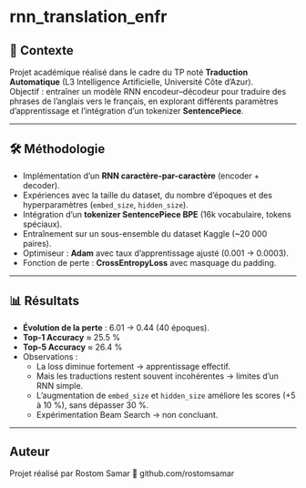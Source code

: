 # rnn_translation_enfr

## 📌 Contexte
Projet académique réalisé dans le cadre du TP noté **Traduction Automatique** (L3 Intelligence Artificielle, Université Côte d’Azur).  
Objectif : entraîner un modèle RNN encodeur–décodeur pour traduire des phrases de l’anglais vers le français, en explorant différents paramètres d’apprentissage et l’intégration d’un tokenizer **SentencePiece**.

---

## 🛠️ Méthodologie
- Implémentation d’un **RNN caractère-par-caractère** (encoder + decoder).  
- Expériences avec la taille du dataset, du nombre d’époques et des hyperparamètres (`embed_size`, `hidden_size`).  
- Intégration d’un **tokenizer SentencePiece BPE** (16k vocabulaire, tokens spéciaux).  
- Entraînement sur un sous-ensemble du dataset Kaggle (~20 000 paires).  
- Optimiseur : **Adam** avec taux d’apprentissage ajusté (0.001 → 0.0003).  
- Fonction de perte : **CrossEntropyLoss** avec masquage du padding.  

---

## 📊 Résultats
- **Évolution de la perte** : 6.01 → 0.44 (40 époques).  
- **Top-1 Accuracy** ≈ 25.5 %  
- **Top-5 Accuracy** ≈ 26.4 %  
- Observations :  
  - La loss diminue fortement → apprentissage effectif.  
  - Mais les traductions restent souvent incohérentes → limites d’un RNN simple.  
  - L’augmentation de `embed_size` et `hidden_size` améliore les scores (+5 à 10 %), sans dépasser 30 %.  
  - Expérimentation Beam Search → non concluant.  

---

##  Auteur
Projet réalisé par Rostom Samar
🔗 github.com/rostomsamar
